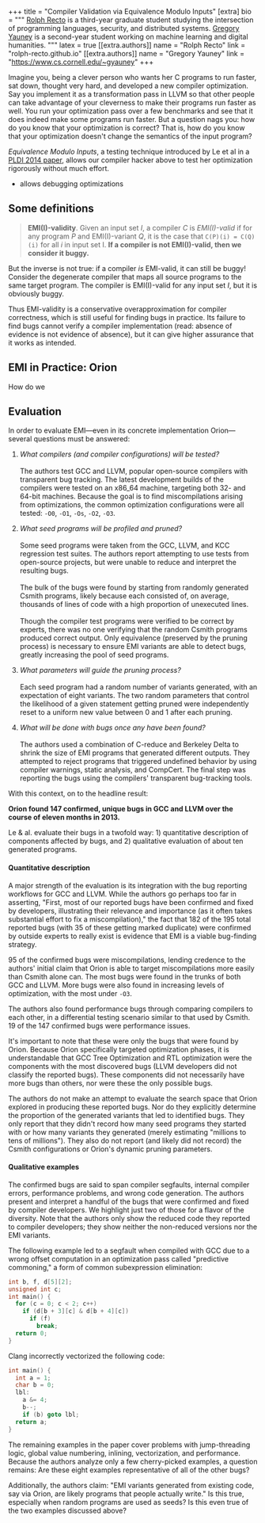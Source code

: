+++
title = "Compiler Validation via Equivalence Modulo Inputs"
[extra]
bio = """
  [Rolph Recto](rolph-recto.github.io) is a third-year graduate student studying
  the intersection of programming languages, security, and distributed systems.
  [Gregory Yauney](https://www.cs.cornell.edu/~gyauney)
  is a second-year student working on machine learning and
  digital humanities.
"""
latex = true
[[extra.authors]]
name = "Rolph Recto"
link = "rolph-recto.github.io"
[[extra.authors]]
name = "Gregory Yauney"
link = "https://www.cs.cornell.edu/~gyauney"
+++


Imagine you, being a clever person who wants her C programs to run faster,
sat down, thought very hard, and developed a new compiler optimization.
Say you implement it as a transformation pass in LLVM so that other people
can take advantage of your cleverness to make their programs run faster as well.
You run your optimization pass over a few benchmarks and see that it does
indeed make some programs run faster.
But a question nags you: how do you know that your optimization is correct?
That is, how do you know that your optimization doesn't change the semantics
of the input program?

*Equivalence Modulo Inputs*, a testing technique introduced by Le et al
in a [PLDI 2014 paper][paper], allows our compiler hacker above to test
her optimization rigorously without much effort.

* allows debugging optimizations

[paper]: https://dl.acm.org/citation.cfm?id=2594334


## Some definitions


> **EMI(I)-validity**. Given an input set *I*, a compiler *C* is *EMI(I)-valid*
  if for any program *P* and EMI(I)-variant *Q*, it is the case that
  `C(P)(i) = C(Q)(i)` for all *i* in input set I. 
  **If a compiler is not EMI(I)-valid, then we consider it buggy.** 

But the inverse is not true: if a compiler *is* EMI-valid, it can
still be buggy!
Consider the degenerate compiler that maps all source programs to the same
target program.
The compiler is EMI(I)-valid for any input set *I*, but it is obviously buggy.

Thus EMI-validity is a conservative overapproximation for compiler correctness,
which is still useful for finding bugs in practice.
Its failure to find bugs cannot verify a compiler implementation
(read: absence of evidence is not evidence of absence),
but it can give higher assurance that it works as intended.


## EMI in Practice: Orion

How do we


## Evaluation

In order to evaluate EMI&mdash;even in its concrete implementation
Orion&mdash;several questions must be answered:

1. _What compilers (and compiler configurations) will be tested?_\
\
The authors test GCC and LLVM, popular open-source compilers with transparent
bug tracking. The latest development builds of the compilers were tested on an
x86_64 machine, targeting both 32- and 64-bit machines. Because the goal is to
find miscompilations arising from optimizations, the common optimization
configurations were all tested: `-O0`, `-O1`, `-Os`, `-O2`, `-O3`.

2. _What seed programs will be profiled and pruned?_\
\
Some seed programs were taken from the GCC, LLVM, and KCC regression test
suites. The authors report attempting to use tests from open-source projects,
but were unable to reduce and interpret the resulting bugs.\
\
The bulk of the bugs were found by starting from randomly generated Csmith
programs, likely because each consisted of, on average, thousands of lines of
code with a high proportion of unexecuted lines.\
\
Though the compiler test programs were verified to be correct by experts,
there was no one verifying that the random Csmith programs produced correct
output. Only equivalence (preserved by the pruning process) is necessary to
ensure EMI variants are able to detect bugs, greatly increasing the pool of seed
programs.

3. _What parameters will guide the pruning process?_\
\
Each seed program had a random number of variants generated, with an expectation
of eight variants. The two random parameters that control the likelihood of a
given statement getting pruned were independently reset to a uniform new value
between 0 and 1 after each pruning.

4. _What will be done with bugs once any have been found?_\
\
The authors used a combination of C-reduce and Berkeley Delta to shrink the size
of EMI programs that generated different outputs. They attempted to reject
programs that triggered undefined behavior by using compiler warnings, static
analysis, and CompCert. The final step was reporting the bugs using the
compilers' transparent bug-tracking tools.

With this context, on to the headline result:

**Orion found 147 confirmed, unique bugs in GCC and LLVM over the course of
eleven months in 2013.**

Le & al. evaluate their bugs in a twofold way: 1) quantitative description of
components affected by bugs, and 2) qualitative evaluation of about ten
generated programs.

#### Quantitative description

A major strength of the evaluation is its integration with the bug reporting
workflows for GCC and LLVM. While the authors go perhaps too far in asserting,
"First, most of our reported bugs have been confirmed and fixed by developers,
illustrating their relevance and importance (as it often takes substantial
effort to fix a miscompilation)," the fact that 182 of the 195 total reported
bugs (with 35 of these getting marked duplicate) were confirmed by outside
experts to really exist is evidence that EMI is a viable bug-finding strategy.

95 of the confirmed bugs were miscompilations, lending credence to the authors'
initial claim that Orion is able to target miscompilations more easily than
Csmith alone can. The most bugs were found in the trunks of both GCC and LLVM.
More bugs were also found in increasing levels of optimization, with the most
under `-O3`.

The authors also found performance bugs through comparing compilers to each
other, in a differential testing scenario similar to that used by Csmith. 19 of
the 147 confirmed bugs were performance issues.

It's important to note that these were only the bugs that were found by Orion.
Because Orion specifically targeted optimization phases, it is understandable
that GCC Tree Optimization and RTL optimization were the components with the
most discovered bugs (LLVM developers did not classify the reported bugs). These
components did not necessarily have more bugs than others, nor were these the
only possible bugs.

The authors do not make an attempt to evaluate the search space that Orion
explored in producing these reported bugs. Nor do they explicitly determine the
proportion of the generated variants that led to identified bugs. They only
report that they didn't record how many seed programs they started with or how
many variants they generated (merely estimating "millions to tens of millions").
They also do not report (and likely did not record) the Csmith configurations or
Orion's dynamic pruning parameters.

#### Qualitative examples

The confirmed bugs are said to span compiler segfaults, internal compiler
errors, performance problems, and wrong code generation. The authors present and
interpret a handful of the bugs that were confirmed and fixed by compiler
developers. We highlight just two of those for a flavor of the diversity. Note
that the authors only show the reduced code they reported to compiler
developers; they show neither the non-reduced versions nor the EMI variants.

The following example led to a segfault when compiled with GCC due to a wrong
offset computation in an optimization pass called "predictive commoning," a form
of common subexpression elimination:

```c
int b, f, d[5][2];
unsigned int c;
int main() {
  for (c = 0; c < 2; c++)
    if (d[b + 3][c] & d[b + 4][c])
      if (f)
        break;
  return 0;
}
```

Clang incorrectly vectorized the following code:

```c
int main() {
  int a = 1;
  char b = 0;
  lbl:
    a &= 4;
    b--;
    if (b) goto lbl;
  return a;
}
```

The remaining examples in the paper cover problems with jump-threading logic,
global value numbering, inlining, vectorization, and performance. Because the
authors analyze only a few cherry-picked examples, a question remains: Are these
eight examples representative of all of the other bugs?

Additionally, the authors claim: "EMI variants generated from existing code, say
via Orion, are likely programs that people actually write."
Is this true, especially when random programs are used as seeds?
Is this even true of the two examples discussed above?



